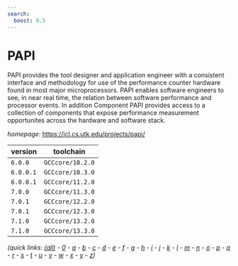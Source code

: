 ```yaml
---
search:
  boost: 0.5
---
```

# PAPI

PAPI provides the tool designer and application engineer with a consistent  interface and methodology for use of the performance counter hardware found  in most major microprocessors. PAPI enables software engineers to see, in near  real time, the relation between software performance and processor events.  In addition Component PAPI provides access to a collection of components  that expose performance measurement opportunites across the hardware and  software stack.

*homepage*: <https://icl.cs.utk.edu/projects/papi/>

version | toolchain
--------|----------
``6.0.0`` | ``GCCcore/10.2.0``
``6.0.0.1`` | ``GCCcore/10.3.0``
``6.0.0.1`` | ``GCCcore/11.2.0``
``7.0.0`` | ``GCCcore/11.3.0``
``7.0.1`` | ``GCCcore/12.2.0``
``7.0.1`` | ``GCCcore/12.3.0``
``7.1.0`` | ``GCCcore/13.2.0``
``7.1.0`` | ``GCCcore/13.3.0``


*(quick links: [(all)](../index.md) - [0](../0/index.md) - [a](../a/index.md) - [b](../b/index.md) - [c](../c/index.md) - [d](../d/index.md) - [e](../e/index.md) - [f](../f/index.md) - [g](../g/index.md) - [h](../h/index.md) - [i](../i/index.md) - [j](../j/index.md) - [k](../k/index.md) - [l](../l/index.md) - [m](../m/index.md) - [n](../n/index.md) - [o](../o/index.md) - [p](../p/index.md) - [q](../q/index.md) - [r](../r/index.md) - [s](../s/index.md) - [t](../t/index.md) - [u](../u/index.md) - [v](../v/index.md) - [w](../w/index.md) - [x](../x/index.md) - [y](../y/index.md) - [z](../z/index.md))*

